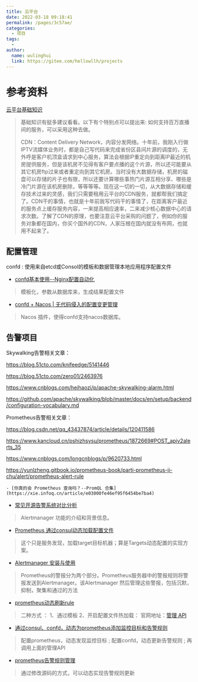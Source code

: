 ```yaml
---
title: 云平台
date: 2022-03-18 09:18:41
permalink: /pages/3c57ae/
categories:
  - 项目
tags:
  - 
author: 
  name: wulinghui
  link: https://gitee.com/hellowllh/projects
---
```





# 参考资料

[云平台基础知识](https://blog.csdn.net/yejingtao703/article/details/82321286)

> 基础知识有挺多建议看看。以下有个特别点可以提出来:   如何支持百万直播间的服务，可以采用这种去做。
>
> CDN：Content Delivery Network，内容分发网络。十年前，我刚入行做IPTV流媒体业务时，都是自己写代码来完成省份区县间片源的调度的，无外呼是客户机顶盒请求到中心服务，算法会根据IP重定向到距离IP最近的机房提供服务，但是该机房不见得有客户要点播的这个片源，所以还可能要从其它机房ftp过来或者重定向到其它机房。当时没有大数据存储，机房的磁盘可以存储的片子也有限，所以还要计算哪些事热门片源互相分享、哪些是冷门片源在该机房删除，等等等等。现在这一切的一切，从大数据存储和缓存技术过来的灵感，我们只需要租用云平台的CDN服务，就都帮我们搞定了。CDN干的事情，也就是十年前我写代码干的事情了，在距离客户最近的服务点上缓存服务内容，一来提高相应速率，二来减少核心数据中心的请求次数。了解了CDN的原理，也要注意云平台采购的问题了，例如你的服务对象都在国内，你买个国外的CDN，人家压根在国内就没有布网，也就用不起来了。

## 配置管理
confd : 使用来自etcd或Consol的模板和数据管理本地应用程序配置文件
- [confd基本使用--Nginx配置自动化](https://cloud.tencent.com/developer/article/1669171)
> 模板化，参数从数据库来，生成结果配置文件
- [confd + Nacos | 无代码侵入的配置变更管理](https://cloud.tencent.com/developer/article/1494459)
>  Nacos 插件，使得confd支持nacos数据库。

## 告警项目
Skywalking告警相关文章：

   https://blog.51cto.com/knifeedge/5141446

   https://blog.51cto.com/zero01/2463976

   https://www.cnblogs.com/heihaozi/p/apache-skywalking-alarm.html

   https://github.com/apache/skywalking/blob/master/docs/en/setup/backend/configuration-vocabulary.md

Prometheus告警相关文章：

   https://blog.csdn.net/qq_43437874/article/details/120411586

   https://www.kancloud.cn/pshizhsysu/prometheus/1872669#POST_apiv2alerts_35

   https://www.cnblogs.com/longcnblogs/p/9620733.html

   https://yunlzheng.gitbook.io/prometheus-book/parti-prometheus-ji-chu/alert/prometheus-alert-rule
	
	- [你真的会 Prometheus 查询吗？--PromQL 合集](https://xie.infoq.cn/article/e03000fe46ef95f6454be7ba4)
- [常见开源告警系统对比分析](https://blog.csdn.net/qq_38371367/article/details/108104084)
>  Alertmanager 功能的介绍和背景信息。
- [Prometheus 通过consul动态加载配置文件](https://prometheus.io/docs/guides/file-sd/)
> 这个只是服务发现，加载target目标机器；算是Targets动态配置的实现方案。 

- [Alertmanager 安装与使用](https://blog.csdn.net/shykevin/article/details/107012444)
> Prometheus的警报分为两个部分。Prometheus服务器中的警报规则将警报发送到Alertmanager。该Alertmanager 然后管理这些警报，包括沉默，抑制，聚集和通过的方法

- [prometheus动态刷新rule](https://blog.51cto.com/lookingdream/2506233)
> 二种方式 ： 1、通过模板 2、开启配置文件热加载： 官网地址：[管理 API](https://prometheus.io/docs/prometheus/latest/management_api/)

- [通过consul、confd，动态为prometheus添加监控目标和告警规则](https://www.lijiaocn.com/%E6%8A%80%E5%B7%A7/2018/08/30/confd-prometheus-dynamic-config.html)
> 配置prometheus，动态发现监控目标 ;  配置confd，动态更新告警规则 ; 再调用上面的管理API

- [prometheus告警规则管理](https://zhuanlan.zhihu.com/p/458403256)
> 通过修改源码的方式，可以动态实现告警规则更新